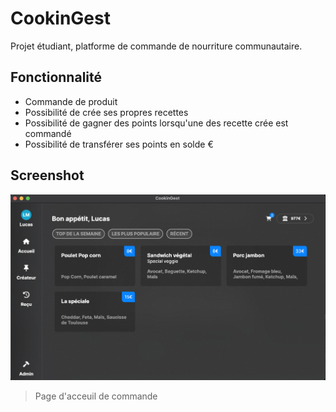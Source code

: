 # CookinGest

Projet étudiant, platforme de commande de nourriture communautaire.

## Fonctionnalité

- Commande de produit
- Possibilité de crée ses propres recettes
- Possibilité de gagner des points lorsqu'une des recette crée est commandé
- Possibilité de transférer ses points en solde €


## Screenshot

![Screenshot](/Documentation/Screenshots/1.png)
> Page d'acceuil de commande